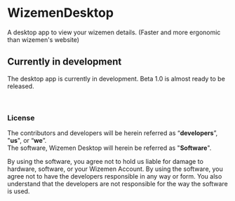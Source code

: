 # WizemenDesktop
A desktop app to view your wizemen details. (Faster and more ergonomic than wizemen's website)  

## Currently in development
The desktop app is currently in development. Beta 1.0 is almost ready to be released.
  
<br>  
  
### License
The contributors and developers will be herein referred as “**developers**”, "**us**", or “**we**”.  
The software, Wizemen Desktop will herein be referred as "**Software**".  

By using the software, you agree not to hold us liable for damage to hardware, software, or your Wizemen Account. By using the software, you agree not to have the developers responsible in any way or form. You also understand that the developers are not responsible for the way the software is used.
